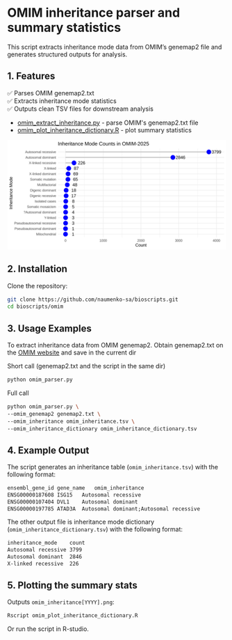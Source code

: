 # OMIM inheritance parser and summary statistics

This script extracts inheritance mode data from OMIM’s genemap2 file and generates structured outputs for analysis.  

## **1. Features**
✅ Parses OMIM genemap2.txt  
✅ Extracts inheritance mode statistics  
✅ Outputs clean TSV files for downstream analysis  

- [omim_extract_inheritance.py](omim_extract_inheritance.py) - parse OMIM's genemap2.txt file
- [omim_plot_inheritance_dictionary.R](omim_plot_inheritance_dictionary.R) - plot summary statistics

![OMIM Inheritance Plot](omim_inheritance2025.png)

## **2. Installation**

Clone the repository:
```bash
git clone https://github.com/naumenko-sa/bioscripts.git
cd bioscripts/omim
```

## **3. Usage Examples**

To extract inheritance data from OMIM genemap2. 
Obtain genemap2.txt on the [OMIM website](https://omim.org/downloads)
and save in the current dir

Short call (genemap2.txt and the script in the same dir)
```bash
python omim_parser.py
```

Full call
```bash
python omim_parser.py \
--omim_genemap2 genemap2.txt \
--omim_inheritance omim_inheritance.tsv \
--omim_inheritance_dictionary omim_inheritance_dictionary.tsv
```

## **4. Example Output**

The script generates an inheritance table (`omim_inheritance.tsv`) with the following format:

```tsv
ensembl_gene_id	gene_name	omim_inheritance
ENSG00000187608	ISG15	Autosomal recessive
ENSG00000107404	DVL1	Autosomal dominant
ENSG00000197785	ATAD3A	Autosomal dominant;Autosomal recessive
```

The other output file is inheritance mode dictionary (`omim_inheritance_dictionary.tsv`) with the following format:

```tsv
inheritance_mode	count
Autosomal recessive	3799
Autosomal dominant	2846
X-linked recessive	226
```

## **5. Plotting the summary stats**

Outputs `omim_inheritance[YYYY].png`:

```bash
Rscript omim_plot_inheritance_dictionary.R
```

Or run the script in R-studio.

